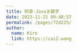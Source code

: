```yaml
---
title: 附录-Java关键字
date: 2023-11-21 09:48:57
permalink: /pages/72d225/
author: 
  name: Kiro
  link: https://cai2.wang
---
```

